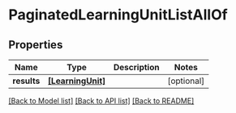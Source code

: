 # PaginatedLearningUnitListAllOf


## Properties
Name | Type | Description | Notes
------------ | ------------- | ------------- | -------------
**results** | [**[LearningUnit]**](LearningUnit.md) |  | [optional] 

[[Back to Model list]](../README.md#documentation-for-models) [[Back to API list]](../README.md#documentation-for-api-endpoints) [[Back to README]](../README.md)


